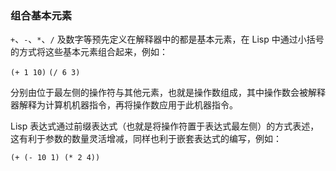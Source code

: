 ### 组合基本元素

`+`、`-`、`*`、`/`  及数字等预先定义在解释器中的都是基本元素，在 Lisp 中通过小括号的方式将这些基本元素组合起来，例如：

`(+ 1 10)`
`(/ 6 3)`

分别由位于最左侧的操作符与其他元素，也就是操作数组成，其中操作数会被解释器解释为计算机机器指令，再将操作数应用于此机器指令。

Lisp 表达式通过前缀表达式（也就是将操作符置于表达式最左侧）的方式表述，这有利于参数的数量灵活增减，同样也利于嵌套表达式的编写，例如：

`(+ (- 10 1) (* 2 4))`